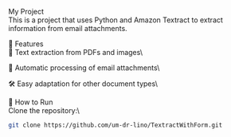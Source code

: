 ﻿My Project\
This is a project that uses Python and Amazon Textract to extract information from email attachments.

📌 Features\
📄 Text extraction from PDFs and images\\

📧 Automatic processing of email attachments\\

🛠 Easy adaptation for other document types\\

🚀 How to Run\
Clone the repository:\
```bash
git clone https://github.com/um-dr-lino/TextractWithForm.git
